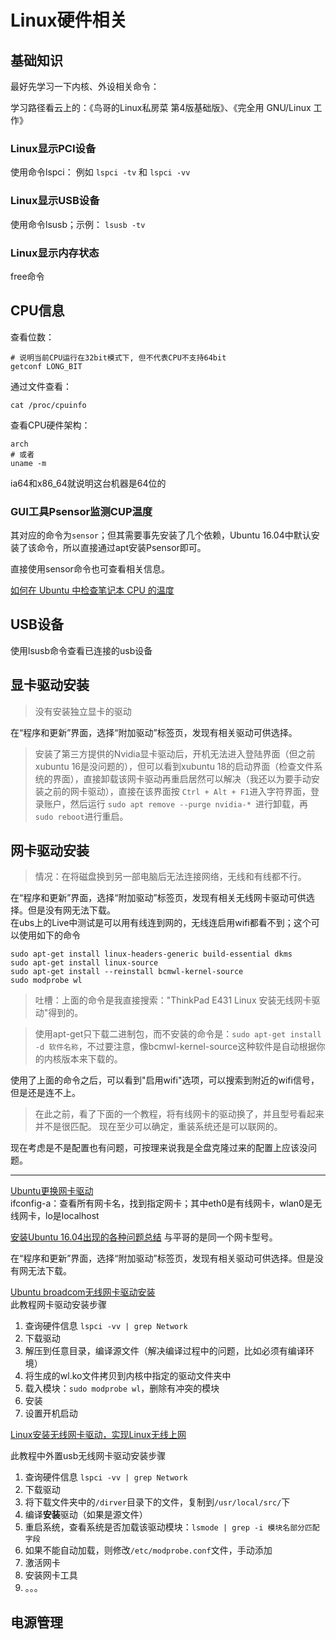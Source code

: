 # Linux硬件相关


## 基础知识

最好先学习一下内核、外设相关命令：  

学习路径看云上的：《鸟哥的Linux私房菜 第4版基础版》、《完全用 GNU/Linux 工作》

### Linux显示PCI设备
使用命令lspci： 例如 `lspci -tv`   和  `lspci -vv`

### Linux显示USB设备
使用命令lsusb；示例： `lsusb -tv`

### Linux显示内存状态
free命令




## CPU信息

查看位数：  
```
# 说明当前CPU运行在32bit模式下, 但不代表CPU不支持64bit
getconf LONG_BIT
```

通过文件查看： 
```
cat /proc/cpuinfo
```

查看CPU硬件架构：  
```
arch
# 或者
uname -m
```
ia64和x86_64就说明这台机器是64位的


### GUI工具Psensor监测CUP温度

其对应的命令为`sensor`；但其需要事先安装了几个依赖，Ubuntu 16.04中默认安装了该命令，所以直接通过apt安装Psensor即可。

直接使用sensor命令也可查看相关信息。


[如何在 Ubuntu 中检查笔记本 CPU 的温度](https://linux.cn/article-5682-1.html)  



## USB设备

使用lsusb命令查看已连接的usb设备



## 显卡驱动安装

> 没有安装独立显卡的驱动

在“程序和更新”界面，选择“附加驱动”标签页，发现有相关驱动可供选择。



> 安装了第三方提供的Nvidia显卡驱动后，开机无法进入登陆界面（但之前xubuntu 16是没问题的），但可以看到xubuntu 18的启动界面（检查文件系统的界面），直接卸载该网卡驱动再重启居然可以解决（我还以为要手动安装之前的网卡驱动），直接在该界面按 `Ctrl + Alt + F1`进入字符界面，登录账户，然后运行 `sudo apt remove --purge nvidia-* `进行卸载，再 `sudo reboot`进行重启。









## 网卡驱动安装

> 情况：在将磁盘换到另一部电脑后无法连接网络，无线和有线都不行。

在“程序和更新”界面，选择“附加驱动”标签页，发现有相关无线网卡驱动可供选择。但是没有网无法下载。    
在ubs上的Live中测试是可以用有线连到网的，无线连启用wifi都看不到；这个可以使用如下的命令

```
sudo apt-get install linux-headers-generic build-essential dkms  
sudo apt-get install linux-source  
sudo apt-get install --reinstall bcmwl-kernel-source  
sudo modprobe wl
```
> 吐槽：上面的命令是我直接搜索："ThinkPad E431 Linux 安装无线网卡驱动"得到的。

> 使用apt-get只下载二进制包，而不安装的命令是：`sudo apt-get install -d 软件名称`，不过要注意，像bcmwl-kernel-source这种软件是自动根据你的内核版本来下载的。



使用了上面的命令之后，可以看到"启用wifi"选项，可以搜索到附近的wifi信号，但是还是连不上。

> 在此之前，看了下面的一个教程，将有线网卡的驱动换了，并且型号看起来并不是很匹配。
> 现在至少可以确定，重装系统还是可以联网的。

现在考虑是不是配置也有问题，可按理来说我是全盘克隆过来的配置上应该没问题。



---

[Ubuntu更换网卡驱动](http://www.linuxdiyf.com/linux/16286.html)  
ifconfig-a：查看所有网卡名，找到指定网卡；其中eth0是有线网卡，wlan0是无线网卡，lo是localhost

[安装Ubuntu 16.04出现的各种问题总结](http://www.linuxdiyf.com/linux/21471.html) 与平哥的是同一个网卡型号。


在“程序和更新”界面，选择“附加驱动”标签页，发现有相关驱动可供选择。但是没有网无法下载。

[Ubuntu broadcom无线网卡驱动安装](https://my.oschina.net/itblog/blog/221818)    
此教程网卡驱动安装步骤  

1. 查询硬件信息 `lspci -vv | grep Network`
2. 下载驱动
3. 解压到任意目录，编译源文件（解决编译过程中的问题，比如必须有编译环境）
4. 将生成的wl.ko文件拷贝到内核中指定的驱动文件夹中
5. 载入模块：`sudo modprobe wl`，删除有冲突的模块
6. 安装
7. 设置开机启动



[Linux安装无线网卡驱动，实现Linux无线上网](http://7392072.blog.51cto.com/7382072/1271559)    

此教程中外置usb无线网卡驱动安装步骤  

1. 查询硬件信息 `lspci -vv | grep Network`
2. 下载驱动
3. 将下载文件夹中的`/dirver`目录下的文件，复制到`/usr/local/src/`下
4. 编译**安装**驱动（如果是源文件）
5. 重启系统，查看系统是否加载该驱动模块：`lsmode | grep -i 模块名部分匹配字段`
6. 如果不能自动加载，则修改`/etc/modprobe.conf`文件，手动添加
7. 激活网卡
8. 安装网卡工具
9. 。。。



## 电源管理